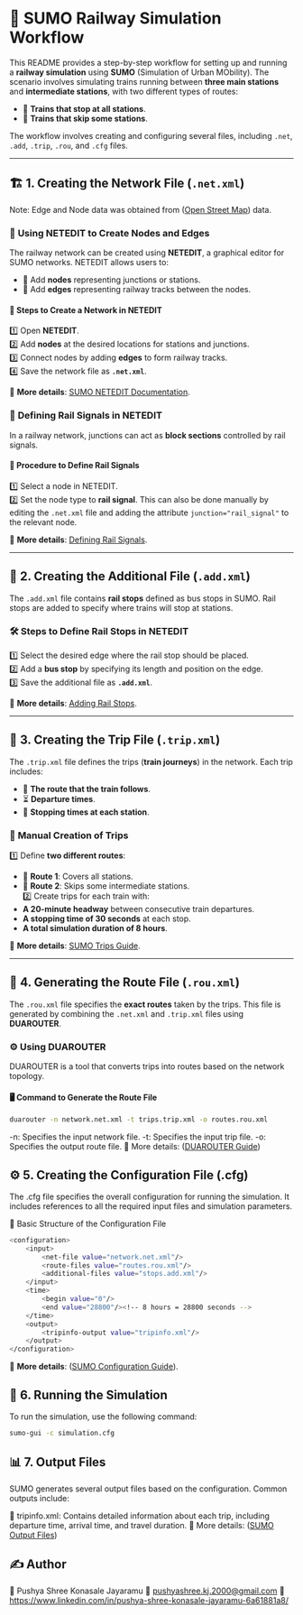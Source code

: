 # 🚆 SUMO Railway Simulation Workflow

This README provides a step-by-step workflow for setting up and running a **railway simulation** using **SUMO** (Simulation of Urban MObility). The scenario involves simulating trains running between **three main stations** and **intermediate stations**, with two different types of routes:  
- 🚉 **Trains that stop at all stations**.  
- 🚄 **Trains that skip some stations**.  

The workflow involves creating and configuring several files, including `.net`, `.add`, `.trip`, `.rou`, and `.cfg` files.

---

## 🏗️ 1. Creating the Network File (`.net.xml`)

Note: Edge and Node data was obtained from ([Open Street Map](https://www.openstreetmap.org/#map=6/51.33/10.45)) data.

### 🎨 **Using NETEDIT to Create Nodes and Edges**  
The railway network can be created using **NETEDIT**, a graphical editor for SUMO networks. NETEDIT allows users to:  
- 🔹 Add **nodes** representing junctions or stations.  
- 🔹 Add **edges** representing railway tracks between the nodes.  

#### 📝 **Steps to Create a Network in NETEDIT**  
1️⃣ Open **NETEDIT**.  
2️⃣ Add **nodes** at the desired locations for stations and junctions.  
3️⃣ Connect nodes by adding **edges** to form railway tracks.  
4️⃣ Save the network file as **`.net.xml`**.  

📖 **More details**: [SUMO NETEDIT Documentation](https://sumo.dlr.de/docs/NETEDIT.html).

### 🚦 **Defining Rail Signals in NETEDIT**  
In a railway network, junctions can act as **block sections** controlled by rail signals.

#### 🔧 **Procedure to Define Rail Signals**  
1️⃣ Select a node in NETEDIT.  
2️⃣ Set the node type to **rail signal**. This can also be done manually by editing the `.net.xml` file and adding the attribute `junction="rail_signal"` to the relevant node.  

📖 **More details**: [Defining Rail Signals](https://sumo.dlr.de/docs/NETEDIT.html#rail_signals).

---

## 🏁 2. Creating the Additional File (`.add.xml`)

The `.add.xml` file contains **rail stops** defined as bus stops in SUMO. Rail stops are added to specify where trains will stop at stations.

### 🛠️ **Steps to Define Rail Stops in NETEDIT**  
1️⃣ Select the desired edge where the rail stop should be placed.  
2️⃣ Add a **bus stop** by specifying its length and position on the edge.  
3️⃣ Save the additional file as **`.add.xml`**.  

📖 **More details**: [Adding Rail Stops](https://sumo.dlr.de/docs/NETEDIT.html#bus_stops).

---

## 🚉 3. Creating the Trip File (`.trip.xml`)

The `.trip.xml` file defines the trips (**train journeys**) in the network. Each trip includes:  
- 🚄 **The route that the train follows**.  
- ⏳ **Departure times**.  
- 🏁 **Stopping times at each station**.  

### 📜 **Manual Creation of Trips**  
1️⃣ Define **two different routes**:  
   - 🚉 **Route 1**: Covers all stations.  
   - 🚄 **Route 2**: Skips some intermediate stations.  
2️⃣ Create trips for each train with:  
   - **A 20-minute headway** between consecutive train departures.  
   - **A stopping time of 30 seconds** at each stop.  
   - **A total simulation duration of 8 hours**.  

📖 **More details**: [SUMO Trips Guide](https://sumo.dlr.de/docs/Simulation/Trips.html).

---

## 📍 4. Generating the Route File (`.rou.xml`)

The `.rou.xml` file specifies the **exact routes** taken by the trips. This file is generated by combining the `.net.xml` and `.trip.xml` files using **DUAROUTER**.

### ⚙️ **Using DUAROUTER**
DUAROUTER is a tool that converts trips into routes based on the network topology.

#### 🖥️ **Command to Generate the Route File**
```bash
duarouter -n network.net.xml -t trips.trip.xml -o routes.rou.xml
```
-n: Specifies the input network file.
-t: Specifies the input trip file.
-o: Specifies the output route file.
📖 More details: ([DUAROUTER Guide](https://sumo.dlr.de/docs/duarouter.html))

## ⚙️ 5. Creating the Configuration File (.cfg)
The .cfg file specifies the overall configuration for running the simulation. It includes references to all the required input files and simulation parameters.

📄 Basic Structure of the Configuration File
```sh
<configuration>
    <input>
        <net-file value="network.net.xml"/>
        <route-files value="routes.rou.xml"/>
        <additional-files value="stops.add.xml"/>
    </input>
    <time>
        <begin value="0"/>
        <end value="28800"/><!-- 8 hours = 28800 seconds -->
    </time>
    <output>
        <tripinfo-output value="tripinfo.xml"/>
    </output>
</configuration>
```
📖 **More details**: ([SUMO Configuration Guide](https://sumo.dlr.de/docs/sumo.html#configuration)).

## 🚀 6. Running the Simulation
To run the simulation, use the following command:
```sh
sumo-gui -c simulation.cfg
```
## 📊 7. Output Files
SUMO generates several output files based on the configuration. Common outputs include:

📄 tripinfo.xml: Contains detailed information about each trip, including departure time, arrival time, and travel duration.
📖 More details: ([SUMO Output Files](https://sumo.dlr.de/docs/Simulation/Output/index.html))

## ✍️ Author
👤 Pushya Shree Konasale Jayaramu
📧 pushyashree.kj.2000@gmail.com
🔗 https://www.linkedin.com/in/pushya-shree-konasale-jayaramu-6a61881a8/
